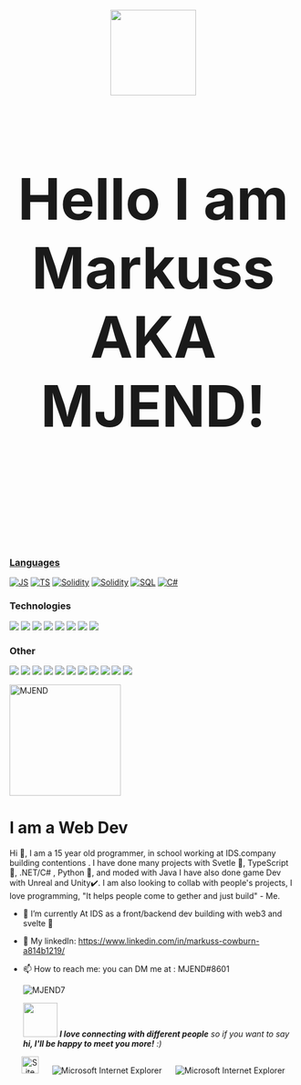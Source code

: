 <h2 style="font-size:100px;" align="center">
  <div style="border-radius: 10px;">
    <img src="https://avatars.githubusercontent.com/u/60278279?s=400&u=853bef17e7aab97e9275c1bc97aa770818b05855&v=4" height="150vh" ></img>
  </div>
  <br/>
  Hello I am Markuss AKA MJEND!
  <br/>
  <br/>
 </h2>
 <a href="#"><p align="center">
  


 ### Languages

[![JS](https://img.shields.io/badge/-JavaScript-000?&logo=JavaScript)](https://MJEND7.xyz?ref=github)
[![TS](https://img.shields.io/badge/-TypeScript-000?&logo=TypeScript)](https://MJEND7.xyz?ref=github)
[![Solidity](https://img.shields.io/badge/-Solidity-000?&logo=Solidity)](https://MJEND7.xyz?ref=github)
[![Solidity](https://img.shields.io/badge/-Python-000?&logo=python)](https://MJEND7.xyz?ref=github)
[![SQL](https://img.shields.io/badge/-SQL-000?&logo=MySQL)](https://MJEND7.xyz?ref=github)
[![C#](https://img.shields.io/badge/-CSharp-000?&logo=CSharp&logoColor=007396)](https://MJEND7.xyz?ref=github)

### Technologies

[![](https://img.shields.io/badge/-Node.js-000?&logo=node.js)](https://MJEND7.xyz?ref=github)
[![](https://img.shields.io/badge/-Npm-000?&logo=npm)](https://MJEND7.xyz?ref=github)
[![](https://img.shields.io/badge/-Web3-000?&logo=Web3.js)](https://MJEND7.xyz?ref=github)
[![](https://img.shields.io/badge/-React-000?&logo=React)](https://MJEND7.xyz?ref=github)
[![](https://img.shields.io/badge/-Unity-000?&logo=unity)](https://MJEND7.xyz?ref=github)
[![](https://img.shields.io/badge/-Svelte-000?&logo=svelte)](https://MJEND7.xyz?ref=github)
[![](https://img.shields.io/badge/-SvelteKit-000?&logo=svelte)](https://MJEND7.xyz?ref=github)
[![](https://img.shields.io/badge/-VSC-000?&logo=visual-studio-code&logoColor=0769AD)](https://MJEND7.xyz?ref=github)

### Other

[![](https://img.shields.io/badge/-HTML-000?&logo=html5)](https://MJEND7.xyz?ref=github)
[![](https://img.shields.io/badge/-CSS-000?&logo=css3&logoColor=1572B6)](https://MJEND7.xyz?ref=github)
[![](https://img.shields.io/badge/-Tailwind-000?&logo=tailwind-css)](https://MJEND7.xyz?ref=github)
[![](https://img.shields.io/badge/-Windi-000?&logo=WindiCss)](https://MJEND7.xyz?ref=github)
[![](https://img.shields.io/badge/-Sass-000?&logo=sass&logoColor=CC6699)](https://MJEND7.xyz?ref=github)
[![](https://img.shields.io/badge/-Git-000?&logo=Git)](https://MJEND7.xyz?ref=github)
[![](https://img.shields.io/badge/-Docker-000?&logo=Docker)](https://MJEND7.xyz?ref=github)
[![](https://img.shields.io/badge/-linux-000?&logo=linux)](https://MJEND7.xyz?ref=github)
[![](https://img.shields.io/badge/-Netlify-000?&logo=Netlify)](https://MJEND7.xyz?ref=github)
[![](https://img.shields.io/badge/-Vercel-000?&logo=Vercel)](https://MJEND7.xyz?ref=github)
[![](https://img.shields.io/badge/-AWS-000?&logo=Amazon-AWS&logoColor=F90)](https://MJEND7.xyz?ref=github)

 <img height="195" align="center" src="https://github-readme-stats.vercel.app/api?username=MJEND7&count_private=true&include_all_commits=true&theme=material-palenight"     alt="MJEND" />
  
# I am a Web Dev  
Hi 👋, I am a 15 year old programmer, in school working at IDS.company building contentions .
I have done many projects with Svetle 🔗, TypeScript 🤟, .NET/C# , Python 🐍, and moded with Java I have also done game Dev with Unreal and Unity✔️.
I am also looking to collab with people's projects, I love programming, "It helps people come to gether and just build" - Me. 


- 🔭 I’m currently At IDS as a front/backend dev building with web3 and svelte 🎉

- 🔗 My linkedIn: https://www.linkedin.com/in/markuss-cowburn-a814b1219/

- 📫 How to reach me: you can DM me at : MJEND#8601
  <p align="left"> <img src="https://komarev.com/ghpvc/?username=MJEND7&label=Profile%20views&color=0e75b6&style=flat" alt="MJEND7" /> </p>
  
  <img src="https://media.giphy.com/media/LnQjpWaON8nhr21vNW/giphy.gif" width="60"> <em><b>I love connecting with different people</b> so if you want to say <b>hi, I'll be happy to meet you more!</b> :)</em>
  
<div align="center">

<img src="https://raw.githubusercontent.com/BrunnerLivio/brunnerlivio/master/images/notepad.gif" alt="Site created with Notepad" height="30" />
<!-- "margin-right: whatever;" -->
<span>&nbsp;&nbsp;&nbsp;&nbsp;</span>  
<img src="https://raw.githubusercontent.com/BrunnerLivio/brunnerlivio/master/images/ie_logo.gif" alt="Microsoft Internet Explorer" />
<span>&nbsp;&nbsp;&nbsp;&nbsp;</span>  
<img src="https://raw.githubusercontent.com/BrunnerLivio/brunnerlivio/master/images/noframes.gif" alt="Microsoft Internet Explorer" />

</div>

